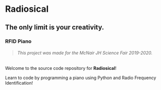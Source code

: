 # Radiosical
## The only limit is your creativity.
### RFID Piano
>###### This project was made for the McNair JH Science Fair 2019-2020.

Welcome to the source code repository for **Radiosical**!

Learn to code by programming a piano using Python and Radio Frequency Identification!

